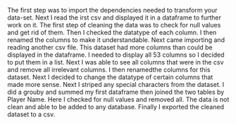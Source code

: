 The first step was to import the dependencies needed to transform your data-set. 
Next I read the irst csv and displayed it in a dataframe to further work on it.
The first step of cleaning the data was to check for null values and get rid of them. 
Then I checked the datatype of each column.
I then renamed the columns to make it understandable.
Next came importing and reading another csv file.
This dataset had more columns than could be displayed in the dataframe.
    I needed to display all 53 columns so I decided to put them in a list.
    Next I was able to see all columns that were  in the csv and remove all irrelevant columns.
I then renamedthe columns for this dataset.
    Next I decided to change the datatype of certain columns that made more sense.
        Next I striped any special characters from the dataset.
I did a grouby and summed my first dataframe then joined the two tables by Player Name.
Here I checked for null values and removed all.
The data is not clean and able to be added to any database.
Finally I exported the cleaned dataset to a csv. 